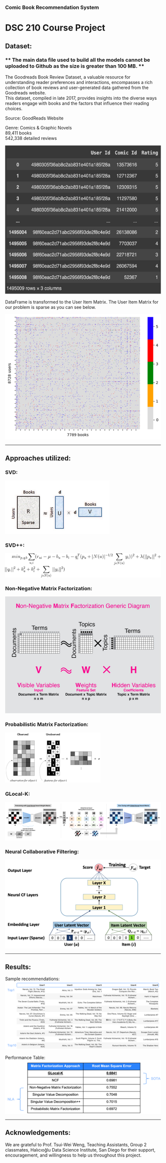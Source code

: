 ### Comic Book Recommendation System

# DSC 210 Course Project

## Dataset:

### ** The main data file used to build all the models cannot be uploaded to Github as the size is greater than 100 MB. **

The Goodreads Book Review Dataset, a valuable resource for understanding reader preferences and interactions, 
encompasses a rich collection of book reviews and user-generated data gathered from the Goodreads website. <br>
This dataset, compiled in late 2017, provides insights into the diverse ways readers engage with books and the 
factors that influence their reading choices.


Source: GoodReads Website

Genre: Comics & Graphic Novels <br>
89,411 books <br>
542,338 detailed reviews <br>

![img.png](images/img.png)

DataFrame is transformed to the User Item Matrix. The User Item Matrix for our problem is sparse as you can see below.

![img_1.png](images/img_1.png)

<hr>

## Approaches utilized:

### SVD:
![img_2.png](images/img_2.png)

### SVD++:
![img_3.png](images/img_3.png)

### Non-Negative Matrix Factorization:
![img_4.png](images/img_4.png)

### Probabilistic Matrix Factorization:
![img_5.png](images/img_5.png)

### GLocal-K:
![img_6.png](images/img_6.png)

### Neural Collaborative Filtering:
![img_7.png](images/img_7.png)

<hr>

## Results:

Sample recommendations:
![img_8.png](images/img_8.png)

Performance Table:
![img_9.png](images/img_9.png)

<hr>

## Acknowledgements:
We are grateful to Prof. Tsui-Wei Weng, Teaching Assistants, Group 2 classmates, Halıcıoğlu Data Science Institute, 
San Diego for their support, encouragement, and willingness to help us throughout this project.
